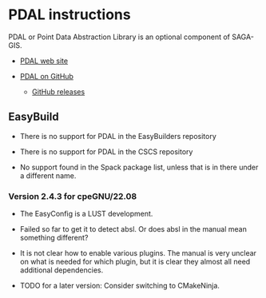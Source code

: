 # PDAL instructions

PDAL or Point Data Abstraction Library is an optional component of SAGA-GIS.

-   [PDAL web site](https://pdal.io/)
    
-   [PDAL on GitHub](https://github.com/PDAL/PDAL)
    
    -   [GitHub releases](https://github.com/PDAL/PDAL/releases)
    
 
## EasyBuild

-   There is no support for PDAL in the EasyBuilders repository
    
-   There is no support for PDAL in the CSCS repository
    
-   No support found in the Spack package list, unless that is in there under a
    different name.
    
    
### Version 2.4.3 for cpeGNU/22.08

-   The EasyConfig is a LUST development.

-   Failed so far to get it to detect absl. Or does absl in the manual mean something
    different?
    
-   It is not clear how to enable various plugins. The manual is very unclear on what 
    is needed for which plugin, but it is clear they almost all need additional
    dependencies.
    
-   TODO for a later version: Consider switching to CMakeNinja.
